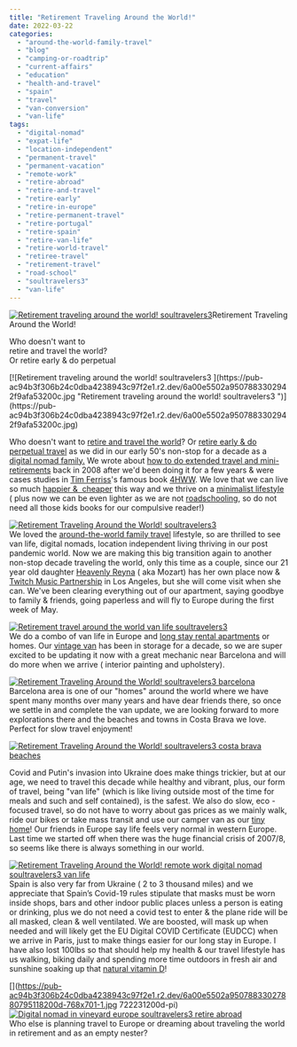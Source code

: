 ```yaml
---
title: "Retirement Traveling Around the World!"
date: 2022-03-22
categories: 
  - "around-the-world-family-travel"
  - "blog"
  - "camping-or-roadtrip"
  - "current-affairs"
  - "education"
  - "health-and-travel"
  - "spain"
  - "travel"
  - "van-conversion"
  - "van-life"
tags: 
  - "digital-nomad"
  - "expat-life"
  - "location-independent"
  - "permanent-travel"
  - "permanent-vacation"
  - "remote-work"
  - "retire-abroad"
  - "retire-and-travel"
  - "retire-early"
  - "retire-in-europe"
  - "retire-permanent-travel"
  - "retire-portugal"
  - "retire-spain"
  - "retire-van-life"
  - "retire-world-travel"
  - "retiree-travel"
  - "retirement-travel"
  - "road-school"
  - "soultravelers3"
  - "van-life"
---
```


[![Retirement traveling around the world! soultravelers3   ](https://pub-ac94b3f306b24c0dba4238943c97f2e1.r2.dev/6a00e5502a950788330278806d3b99200d.jpg "Retirement traveling around the world! soultravelers3   ")](https://pub-ac94b3f306b24c0dba4238943c97f2e1.r2.dev/6a00e5502a950788330278806d3b99200d.jpg)Retirement Traveling  
Around the World!  
  
Who doesn't want to  
retire and travel the world?  
Or retire early & do perpetual

<!--more--> [![Retirement traveling around the world! soultravelers3   ](https://pub-ac94b3f306b24c0dba4238943c97f2e1.r2.dev/6a00e5502a9507883302942f9afa53200c.jpg "Retirement traveling around the world! soultravelers3   ")](https://pub-ac94b3f306b24c0dba4238943c97f2e1.r2.dev/6a00e5502a9507883302942f9afa53200c.jpg)  
Who doesn't want to [retire and travel the world](http://soultravelers3new.local/2013/07/retire-and-travel-the-world.html)? Or [retire early & do perpetual travel](http://soultravelers3new.local/2010/06/early-retirement-perpetual-travel-radical-early-retirement-with-kids-rtw-family-travel-multiyear.html) as we did in our early 50's non-stop for a decade as a [digital nomad family.](http://soultravelers3new.local/2009/04/how-to-travel-the-world-as-a-digital-nomad-family.html) We wrote about [how to do extended travel and mini-retirements](http://soultravelers3new.local/2008/06/how-to-do-exten.html) back in 2008 after we'd been doing it for a few years & were cases studies in [Tim Ferriss](https://tim.blog/2009/12/31/cold-remedy-15-real-world-lifestyle-design-case-studies-now-its-your-turn/comment-page-4/)'s famous book [4HWW](http://soultravelers3new.local/2010/03/the-4hour-workweek-review-by-world-traveling-family-rich-global-digital-lifestyle-design.html). We love that we can live so much [happier &  cheaper](http://soultravelers3new.local/2013/01/bora-bora-overwater-bungalows-tahiti-cheap-luxury.html) this way and we thrive on a [minimalist lifestyle](http://soultravelers3new.local/2011/08/minimalist-living-family-travel-lifestyle-books.html) ( plus now we can be even lighter as we are not [roadschooling](http://soultravelers3new.local/2010/03/long-term-family-travel-homeschool-roadschool-world-school-digitalnomad-lifestyle-design-virtual-.html), so do not need all those kids books for our compulsive reader!)  
  
[![Retirement Traveling Around the World! soultravelers3](https://pub-ac94b3f306b24c0dba4238943c97f2e1.r2.dev/6a00e5502a9507883302942f9afaa0200c.jpg "Retirement Traveling Around the World! soultravelers3")](https://pub-ac94b3f306b24c0dba4238943c97f2e1.r2.dev/6a00e5502a9507883302942f9afaa0200c.jpg)  
We loved the [around-the-world family travel](http://soultravelers3new.local/2012/12/around-the-world-family-travel.html) lifestyle, so are thrilled to see van life, digital nomads, location independent living thriving in our post pandemic world. Now we are making this big transition again to another non-stop decade traveling the world, only this time as a couple, since our 21 year old daughter [Heavenly Reyna](https://www.heavenlyreyna.com) ( aka Mozart) has her own place now & [Twitch Music Partnership](https://www.twitch.tv/heavenlyreyna) in Los Angeles, but she will come visit when she can. We've been clearing everything out of our apartment, saying goodbye to family & friends, going paperless and will fly to Europe during the first week of May.   
  
[![Retirement travel around the world van life soultravelers3](https://pub-ac94b3f306b24c0dba4238943c97f2e1.r2.dev/6a00e5502a950788330282e14ac8b5200b.jpg "Retirement travel around the world van life soultravelers3")](https://pub-ac94b3f306b24c0dba4238943c97f2e1.r2.dev/6a00e5502a950788330282e14ac8b5200b.jpg)  
We do a combo of van life in Europe and [long stay rental apartments](http://soultravelers3new.local/2009/11/whats-a-spain-winter-rental-like-extended-travel-digital-nomad-4hww-vacation-.html) or homes. Our [vintage van](http://soultravelers3new.local/2022/03/camper-van-renovation-vanlife-begins-again.html#more) has been in storage for a decade, so we are super excited to be updating it now with a great mechanic near Barcelona and will do more when we arrive ( interior painting and upholstery).   
  
[![Retirement Traveling Around the World! soultravelers3 barcelona ](https://pub-ac94b3f306b24c0dba4238943c97f2e1.r2.dev/6a00e5502a95078833027880722140200d.jpg "Retirement Traveling Around the World! soultravelers3 barcelona ")](https://pub-ac94b3f306b24c0dba4238943c97f2e1.r2.dev/6a00e5502a95078833027880722140200d.jpg)  
Barcelona area is one of our "homes" around the world where we have spent many months over many years and have dear friends there, so once we settle in and complete the van update, we are looking forward to more explorations there and the beaches and towns in Costa Brava we love. Perfect for slow travel enjoyment!  
  
[![Retirement Traveling Around the World! soultravelers3 costa brava beaches](https://pub-ac94b3f306b24c0dba4238943c97f2e1.r2.dev/6a00e5502a950788330282e14ac9c3200b-scaled-1.jpg "Retirement Traveling Around the World! soultravelers3 costa brava beaches")](https://pub-ac94b3f306b24c0dba4238943c97f2e1.r2.dev/6a00e5502a950788330282e14ac9c3200b-scaled-1.jpg)  
  
Covid and Putin's invasion into Ukraine does make things trickier, but at our age, we need to travel this decade while healthy and vibrant, plus, our form of travel, being "van life" (which is like living outside most of the time for meals and such and self contained), is the safest. We also do slow, eco -focused travel, so do not have to worry about gas prices as we mainly walk, ride our bikes or take mass transit and use our camper van as our [tiny home](https://www.greenmatters.com/p/how-sustainable-is-a-tiny-house)! Our friends in Europe say life feels very normal in western Europe. Last time we started off when there was the huge financial crisis of 2007/8, so seems like there is always something in our world.   
  
[![Retirement Traveling Around the World! remote work digital nomad soultravelers3 van life](https://pub-ac94b3f306b24c0dba4238943c97f2e1.r2.dev/6a00e5502a95078833027880722731200d.jpg "Retirement Traveling Around the World! remote work digital nomad soultravelers3 van life")](https://pub-ac94b3f306b24c0dba4238943c97f2e1.r2.dev/6a00e5502a95078833027880722731200d.jpg)  
Spain is also very far from Ukraine ( 2 to 3 thousand miles) and we appreciate that Spain’s Covid-19 rules stipulate that masks must be worn inside shops, bars and other indoor public places unless a person is eating or drinking, plus we do not need a covid test to enter & the plane ride will be all masked, clean & well ventilated. We are boosted, will mask up when needed and will likely get the EU Digital COVID Certificate (EUDCC) when we arrive in Paris, just to make things easier for our long stay in Europe. I have also lost 100lbs so that should help my health & our travel lifestyle has us walking, biking daily and spending more time outdoors in fresh air and sunshine soaking up that [natural vitamin D](http://soultravelers3new.local/2013/05/healing-sun-vitamin-d-major-improvements.html)!  
  
[](https://pub-ac94b3f306b24c0dba4238943c97f2e1.r2.dev/6a00e5502a95078833027880795118200d-768x701-1.jpg
722231200d-pi)[![Digital nomad in vineyard europe soultravelers3 retire abroad ](https://pub-ac94b3f306b24c0dba4238943c97f2e1.r2.dev/6a00e5502a95078833027880795118200d.jpg724319200d-800wi "Digital nomad in vineyard europe soultravelers3 retire abroad ")](https://pub-ac94b3f306b24c0dba4238943c97f2e1.r2.dev/6a00e5502a95078833027880795118200d-768x701-1.jpg724319200d-pi)[  
](https://pub-ac94b3f306b24c0dba4238943c97f2e1.r2.dev/6a00e5502a95078833027880795118200d-768x701-1.jpg722231200d-pi)Who else is planning travel to Europe or dreaming about traveling the world in retirement and as an empty nester?
